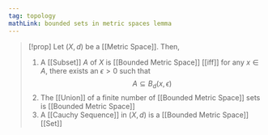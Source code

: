 ```yaml
---
tag: topology
mathLink: bounded sets in metric spaces lemma
---
```

>[!prop]
>Let $(X,d)$ be a [[Metric Space]]. Then,
>1. A [[Subset]] $A$ of $X$ is [[Bounded Metric Space]] [[iff]] for any $x\in A$, there exists an $\epsilon>0$ such that $$A\subseteq B_{d}(x,\epsilon)$$
>2. The [[Union]] of a finite number of [[Bounded Metric Space]] sets is [[Bounded Metric Space]]
>3. A [[Cauchy Sequence]] in $(X,d)$ is a [[Bounded Metric Space]] [[Set]]

